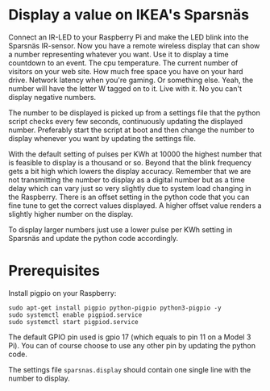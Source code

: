 # Display a value on IKEA's Sparsnäs

Connect an IR-LED to your Raspberry Pi and make the LED blink into the Sparsnäs IR-sensor. Now you have a remote wireless display that can show a number representing whatever you want. Use it to display a time countdown to an event. The cpu temperature. The current number of visitors on your web site. How much free space you have on your hard drive. Network latency when you're gaming. Or something else. Yeah, the number will have the letter W tagged on to it. Live with it. No you can't display negative numbers.

The number to be displayed is picked up from a settings file that the python script checks every few seconds, continuously updating the displayed number. Preferably start the script at boot and then change the number to display whenever you want by updating the settings file.

With the default setting of pulses per KWh at 10000 the highest number that is feasible to display is a thousand or so. Beyond that the blink frequency gets a bit high which lowers the display accuracy. Remember that we are not transmitting the number to display as a digital number but as a time delay which can vary just so very slightly due to system load changing in the Raspberry. There is an offset setting in the python code that you can fine tune to get the correct values displayed. A higher offset value renders a slightly higher number on the display. 

To display larger numbers just use a lower pulse per KWh setting in Sparsnäs and update the python code accordingly.


# Prerequisites

Install pigpio on your Raspberry:
```
sudo apt-get install pigpio python-pigpio python3-pigpio -y
sudo systemctl enable pigpiod.service
sudo systemctl start pigpiod.service
```  
The default GPIO pin used is gpio 17 (which equals to pin 11 on a Model 3 Pi). You can of course choose to use any other pin by updating the python code.

The settings file ```sparsnas.display``` should contain one single line with the number to display.


